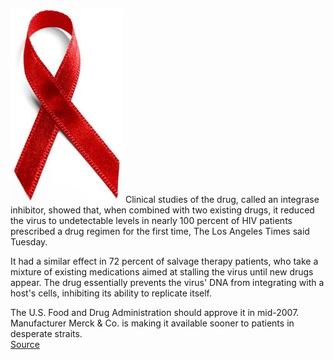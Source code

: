 [![](aids_ribbon.jpg)](http://bp2.blogger.com/_kfv2ADnjgQg/RZuzbevYGOI/AAAAAAAAAFA/Vp7FiBVeGYY/s1600-h/aids_ribbon.jpg) Clinical studies of the drug, called an integrase inhibitor, showed that, when combined with two existing drugs, it reduced the virus to undetectable levels in nearly 100 percent of HIV patients prescribed a drug regimen for the first time, The Los Angeles Times said Tuesday.  
  
It had a similar effect in 72 percent of salvage therapy patients, who take a mixture of existing medications aimed at stalling the virus until new drugs appear. The drug essentially prevents the virus' DNA from integrating with a host's cells, inhibiting its ability to replicate itself.  
  
The U.S. Food and Drug Administration should approve it in mid-2007. Manufacturer Merck & Co. is making it available sooner to patients in desperate straits.  
[Source](http://www.physorg.com/news86960302.html)